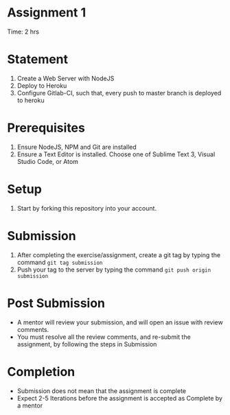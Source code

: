 # Assignment 1

Time: 2 hrs

# Statement
1. Create a Web Server with NodeJS
1. Deploy to Heroku
1. Configure Gitlab-CI, such that, every push to master branch is deployed to heroku

# Prerequisites
1. Ensure NodeJS, NPM and Git are installed
1. Ensure a Text Editor is installed. Choose one of Sublime Text 3, Visual Studio Code, or Atom

# Setup
1. Start by forking this repository into your account.

# Submission
1. After completing the exercise/assignment, create a git tag by typing the command `git tag submission`
2. Push your tag to the server by typing the command `git push origin submission`

# Post Submission
- A mentor will review your submission, and will open an issue with review comments.
- You must resolve all the review comments, and re-submit the assignment, by following the steps in Submission

# Completion
- Submission does not mean that the assignment is complete
- Expect 2-5 Iterations before the assignment is accepted as Complete by a mentor